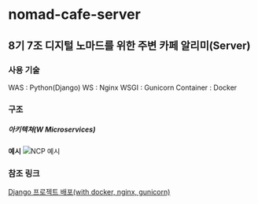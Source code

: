 # nomad-cafe-server
8기 7조 디지털 노마드를 위한 주변 카페 알리미(Server)
---

### 사용 기술
WAS : Python(Django)
WS : Nginx
WSGI : Gunicorn
Container : Docker

### 구조

##### 아키텍쳐(W Microservices)

**예시**
![NCP 예시](https://xv-ncloud.pstatic.net/images/architectures/10-1.%20Microservices%20with%20NKS%20%20@2x_1566206781015.png)

### 참조 링크
[Django 프로젝트 배포(with docker, nginx, gunicorn)](https://teamlab.github.io/jekyllDecent/blog/tutorials/docker%EB%A1%9C-django-%EA%B0%9C%EB%B0%9C%ED%95%98%EA%B3%A0-%EB%B0%B0%ED%8F%AC%ED%95%98%EA%B8%B0(+-nginx,-gunicorn))
